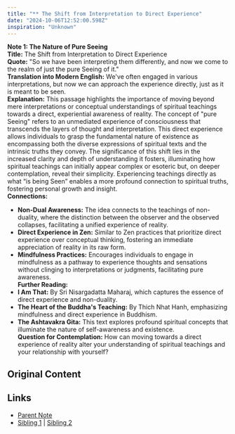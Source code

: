 ```yaml
---
title: "** The Shift from Interpretation to Direct Experience"
date: "2024-10-06T12:52:00.598Z"
inspiration: "Unknown"
---
```


  
**Note 1: The Nature of Pure Seeing**  
**Title:** The Shift from Interpretation to Direct Experience  
**Quote:** "So we have been interpreting them differently, and now we come to the realm of just the pure Seeing of it."  
**Translation into Modern English:** We've often engaged in various interpretations, but now we can approach the experience directly, just as it is meant to be seen.  
**Explanation:** This passage highlights the importance of moving beyond mere interpretations or conceptual understandings of spiritual teachings towards a direct, experiential awareness of reality. The concept of "pure Seeing" refers to an unmediated experience of consciousness that transcends the layers of thought and interpretation. This direct experience allows individuals to grasp the fundamental nature of existence as encompassing both the diverse expressions of spiritual texts and the intrinsic truths they convey. The significance of this shift lies in the increased clarity and depth of understanding it fosters, illuminating how spiritual teachings can initially appear complex or esoteric but, on deeper contemplation, reveal their simplicity. Experiencing teachings directly as what “is being Seen” enables a more profound connection to spiritual truths, fostering personal growth and insight.  
**Connections:**  
- **Non-Dual Awareness:** The idea connects to the teachings of non-duality, where the distinction between the observer and the observed collapses, facilitating a unified experience of reality.  
- **Direct Experience in Zen:** Similar to Zen practices that prioritize direct experience over conceptual thinking, fostering an immediate appreciation of reality in its raw form.  
- **Mindfulness Practices:** Encourages individuals to engage in mindfulness as a pathway to experience thoughts and sensations without clinging to interpretations or judgments, facilitating pure awareness.  
**Further Reading:**  
- **I Am That:** By Sri Nisargadatta Maharaj, which captures the essence of direct experience and non-duality.  
- **The Heart of the Buddha's Teaching:** By Thich Nhat Hanh, emphasizing mindfulness and direct experience in Buddhism.  
- **The Ashtavakra Gita:** This text explores profound spiritual concepts that illuminate the nature of self-awareness and existence.  
**Question for Contemplation:** How can moving towards a direct experience of reality alter your understanding of spiritual teachings and your relationship with yourself?  


## Original Content



## Links

- [Parent Note](/parent-note.md)
- [Sibling 1](/zettel1.md) | [Sibling 2](/zettel2.md)
